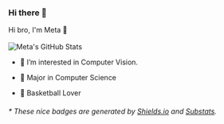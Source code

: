 ### Hi there 👋



Hi bro, I'm Meta 👋
<br></br>
![Meta's GitHub Stats](https://github-readme-stats.vercel.app/api?username=ZhenyuanLin&show_icons=true&count_private=true&theme=algolia)

- 🌱 I’m interested in Computer Vision.
<!-- - 📫 How to reach me: wxid_o9yiuc8rwuvp22 (WeChat) -->
- 🍻 Major in Computer Science
<!-- - 🔭 I’m currently working in ECNU DMCV Lab -->
- 🏀 Basketball Lover

<h6>* These nice badges are generated by <a href="https://shields.io/">Shields.io</a> and <a href="https://github.com/spencerwooo/Substats">Substats</a>.</h6>



<!--
**ZhenyuanLin/ZhenyuanLin** is a ✨ _special_ ✨ repository because its `README.md` (this file) appears on your GitHub profile.

Here are some ideas to get you started:

- 🔭 I’m currently working on ...
- 🌱 I’m currently learning ...
- 👯 I’m looking to collaborate on ...
- 🤔 I’m looking for help with ...
- 💬 Ask me about ...
- 📫 How to reach me: ...
- 😄 Pronouns: ...
- ⚡ Fun fact: ...
-->
